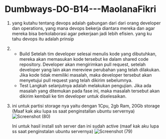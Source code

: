 # Dumbways-DO-B14---MaolanaFikri

1. yang kutahu tentang devops adalah gabungan dari dari orang developer dan operations, yang mana devops bekerja diantara mereka dan agar mereka bisa berkolaborasi agar pekerjaan jadi lebih efisien. yang ku tahu devops itu adalah prinsip

2. - Build
     Setelah tim developer selesai menulis kode yang dibutuhkan, mereka akan memasukan kode tersebut ke dalam shared code repository. Developer akan mengirimkan  pull request, setelah developer yang lain akan mereview perubahan yang telah dilakukan. Jika kode tidak memiliki masalah, maka developer tersebut akan menyetujui pull request yang telah dikirim sebelumnya.
   - Test
     Langkah selanjutnya adalah melakukan pengujian.  Jika ada masalah yang ditemukan pada fase ini, maka masalah tersebut akan dikirim kembali ke tim developer untuk diselesaikan.
     
3.   ini untuk partisi storage nya yaitu dengan 1Cpu, 2gb Ram, 20Gb storage (Maaf kak aku lupa ss saat penginstallan ubuntu servernya) 
     ![Screenshot (80)](https://user-images.githubusercontent.com/118157585/201795511-c176242b-902e-4d96-b6e3-e7a1fa92e58b.png)
     
     
     Ini untuk hasil install ssh server dan ini sudah active (maaf kak aku lupa ss saat penginstalan ubuntu servernya)
     ![Screenshot (79)](https://user-images.githubusercontent.com/118157585/201795613-08de74d2-a9b0-4680-8a93-00df2005007c.png)
